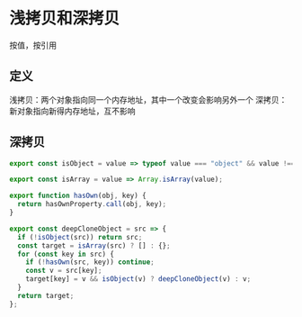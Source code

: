 # 浅拷贝和深拷贝

按值，按引用

## 定义

浅拷贝：两个对象指向同一个内存地址，其中一个改变会影响另外一个
深拷贝：新对象指向新得内存地址，互不影响

## 深拷贝

```js
export const isObject = value => typeof value === "object" && value !== null;

export const isArray = value => Array.isArray(value);

export function hasOwn(obj, key) {
  return hasOwnProperty.call(obj, key);
}

export const deepCloneObject = src => {
  if (!isObject(src)) return src;
  const target = isArray(src) ? [] : {};
  for (const key in src) {
    if (!hasOwn(src, key)) continue;
    const v = src[key];
    target[key] = v && isObject(v) ? deepCloneObject(v) : v;
  }
  return target;
};
```